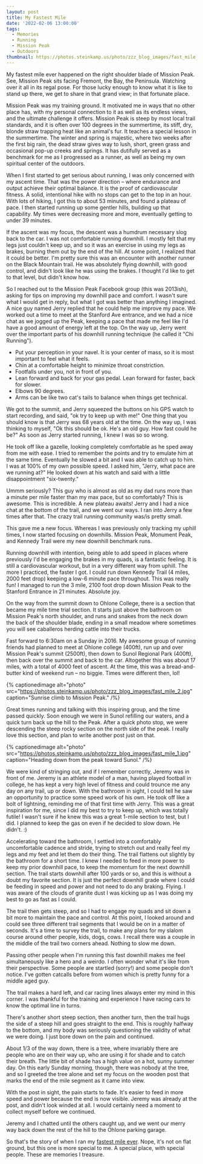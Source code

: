 ```yaml
---
layout: post
title: My Fastest Mile
date: '2022-02-06 13:00:00'
tags:
  - Memories
  - Running
  - Mission Peak
  - Outdoors
thumbnail: https://photos.steinkamp.us/photo/zzz_blog_images/fast_mile_1.jpg
---
```


My fastest mile ever happened on the right shoulder blade of Mission Peak. See, Mission Peak sits facing Fremont, the Bay, the Peninsula. Watching over it all in its regal pose. For those lucky enough to know what it is like to stand up there, we get to share in that grand view; in that fortunate place.

Mission Peak was my training ground. It motivated me in ways that no other place has, with my personal connection to it as well as its endless views, and the ultimate challenge it offers. Mission Peak is steep by most local trail standards, and it is often over 100 degrees in the summertime, its stiff, dry, blonde straw trapping heat like an animal's fur. It teaches a special lesson in the summertime. The winter and spring is majestic, where two weeks after the first big rain, the dead straw gives way to lush, short, green grass and occasional pop-up creeks and springs. It has dutifully served as a benchmark for me as I progressed as a runner, as well as being my own spiritual center of the outdoors.

When I first started to get serious about running, I was only concerned with my ascent time. That was the power direction – where endurance and output achieve their optimal balance. It is the proof of cardiovascular fitness. A solid, intentional hike with no stops can get to the top in an hour. With lots of hiking, I got this to about 53 minutes, and found a plateau of pace. I then started running up some gentler hills, building up that capability. My times were decreasing more and more, eventually getting to under 39 minutes.

If the ascent was my focus, the descent was a humdrum necessary slog back to the car. I was not comfortable running downhill. I mostly felt that my legs just couldn't keep up, and so it was an exercise in using my legs as brakes, burning them out by the end of the hill. At some point, I realized that it could be better. I'm pretty sure this was an encounter with another runner on the Black Mountain trail. He was absolutely flying downhill, with good control, and didn't look like he was using the brakes. I thought I'd like to get to that level, but didn't know how.

So I reached out to the Mission Peak Facebook group (this was 2013ish), asking for tips on improving my downhill pace and comfort. I wasn't sure what I would get in reply, but what I got was better than anything I imagined. A nice guy named Jerry replied that he could help me improve my pace. We worked out a time to meet at the Stanford Ave entrance, and we had a nice chat as we jogged up the Peak, keeping a pace that made me feel like I'd have a good amount of energy left at the top. On the way up, Jerry went over the important parts of his downhill running technique (he called it "Chi Running").

- Put your perception in your navel. It is your center of mass, so it is most important to feel what it feels.
- Chin at a comfortable height to minimize throat constriction.
- Footfalls under you, not in front of you.
- Lean forward and back for your gas pedal. Lean forward for faster, back for slower.
- Elbows 90 degrees.
- Arms can be like two cat's tails to balance when things get technical.

We got to the summit, and Jerry squeezed the buttons on his GPS watch to start recording, and said, "ok try to keep up with me!" One thing that you should know is that Jerry was 68 years old at the time. On the way up, I was thinking to myself, "Ok this should be ok. He's an old guy. How fast could he be?" As soon as Jerry started running, I knew I was so so wrong.

He took off like a gazelle, looking completely comfortable as he sped away from me with ease. I tried to remember the points and try to emulate him at the same time. Eventually he slowed a bit and I was able to catch up to him. I was at 100% of my own possible speed. I asked him, "Jerry, what pace are we running at?" He looked down at his watch and said with a little disappointment "six-twenty."

Ummm seriously? This guy who is almost as old as my dad runs more than a minute per mile faster than my max pace, but so comfortably? This is awesome. This is incredible. A new plateau awaits! Jerry and I had a nice chat at the bottom of the trail, and we went our ways. I ran into Jerry a few times after that. The crazy trail running community was/is pretty small.

This gave me a new focus. Whereas I was previously only tracking my uphill times, I now started focusing on downhills. Mission Peak, Monument Peak, and Kennedy Trail were my new downhill benchmark runs.

Running downhill with intention, being able to add speed in places where previously I'd be engaging the brakes in my quads, is a fantastic feeling. It is still a cardiovascular workout, but in a very different way from uphill. The more I practiced, the faster I got. I could run down Kennedy Trail (4 miles, 2000 feet drop) keeping a low-6 minute pace throughout. This was really fun! I managed to run the 3 mile, 2100 foot drop down Mission Peak to the Stanford Entrance in 21 minutes. Absolute joy.

On the way from the summit down to Ohlone College, there is a section that became my mile time trial section. It starts just above the bathroom on Mission Peak's north shoulder, and runs and snakes from the neck down the back of the shoulder blade, ending in a small meadow where sometimes you will see caballeros herding cattle into their trucks.

Fast forward to 6:30am on a Sunday in 2016. My awesome group of running friends had planned to meet at Ohlone college (400ft), run up and over Mission Peak's summit (2500ft), then down to Sunol Regional Park (400ft), then back over the summit and back to the car. Altogether this was about 17 miles, with a total of 4000 feet of ascent. At the time, this was a bread-and-butter kind of weekend run – no biggie. Times were different then, lol!

{% captionedimage alt="photo"
  src="https://photos.steinkamp.us/photo/zzz_blog_images/fast_mile_2.jpg"
      caption="Sunrise climb to Mission Peak." /%}

Great times running and talking with this inspiring group, and the time passed quickly. Soon enough we were in Sunol refilling our waters, and a quick turn back up the hill to the Peak. After a quick photo stop, we were descending the steep rocky section on the north side of the peak. I really love this section, and plan to write another post just on that.

{% captionedimage alt="photo"
  src="https://photos.steinkamp.us/photo/zzz_blog_images/fast_mile_1.jpg"
      caption="Heading down from the peak toward Sunol." /%}

We were kind of stringing out, and if I remember correctly, Jeremy was in front of me. Jeremy is an athlete model of a man, having played football in college, he has kept a very high level of fitness and could trounce me any day on any trail, up or down. With the bathroom in sight, I could tell he saw an opportunity to practice some speed work of his own. He took off like a bolt of lightning, reminding me of that first time with Jerry. This was a great inspiration for me, since I did my best to try to keep up, which was totally futile! I wasn't sure if he knew this was a great 1-mile section to test, but I did. I planned to keep the gas on even if he decided to slow down. He didn't. :)

Accelerating toward the bathroom, I settled into a comfortably uncomfortable cadence and stride, trying to stretch out and really feel my legs and my feet and let them do their thing. The trail flattens out slightly by the bathroom for a short time. I knew I needed to feed in more power to keep my prior downhill pace, to keep the momentum for the next downhill section. The trail starts downhill after 100 yards or so, and this is without a doubt my favorite section. It is just the perfect downhill grade where I could be feeding in speed and power and not need to do any braking. Flying. I was aware of the clouds of granite dust I was kicking up as I was doing my best to go as fast as I could.

The trail then gets steep, and so I had to engage my quads and sit down a bit more to maintain the pace and control. At this point, I looked around and could see three different trail segments that I would be on in a matter of seconds. It's a time to survey the trail, to make any plans for my slalom course around other people, kids, dogs, cows. I recall there was a couple in the middle of the trail two corners ahead. Nothing to slow me down.

Passing other people when I'm running this fast downhill makes me feel simultaneously like a hero and a weirdo. I often wonder what it's like from their perspective. Some people are startled (sorry!) and some people don't notice. I've gotten catcalls before from women which is pretty funny for a middle aged guy.

The trail makes a hard left, and car racing lines always enter my mind in this corner. I was thankful for the training and experience I have racing cars to know the optimal line in turns.

There's another short steep section, then another turn, then the trail hugs the side of a steep hill and goes straight to the end. This is roughly halfway to the bottom, and my body was seriously questioning the validity of what we were doing. I just bore down on the pain and continued.

About 1/3 of the way down, there is a tree, where invariably there are people who are on their way up, who are using it for shade and to catch their breath. The little bit of shade has a high value on a hot, sunny summer day. On this early Sunday morning, though, there was nobody at the tree, and so I greeted the tree alone and set my focus on the wooden post that marks the end of the mile segment as it came into view.

With the post in sight, the pain starts to fade. It's easier to feed in more speed and power because the end is now visible. Jeremy was already at the post, and didn't look winded at all. I would certainly need a moment to collect myself before we continued.

Jeremy and I chatted until the others caught up, and we went our merry way back down the rest of the hill to the Ohlone parking garage.

So that's the story of when I ran my [fastest mile ever](https://www.strava.com/activities/684076989/overview). Nope, it's not on flat ground, but this one is more special to me. A special place, with special people. These are memories I treasure.
